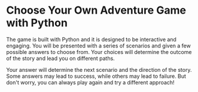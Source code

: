 # Choose Your Own Adventure Game with Python

The game is built with Python and it is designed to be interactive and engaging.
You will be presented with a series of scenarios and given a few possible answers to choose from. 
Your choices will determine the outcome of the story and lead you on different paths.

Your answer will determine the next scenario and the direction of the story.
Some answers may lead to success, while others may lead to failure. But don't worry, you can always play again and try a different approach!
